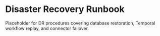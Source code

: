 # Disaster Recovery Runbook

Placeholder for DR procedures covering database restoration, Temporal workflow replay, and connector failover.
